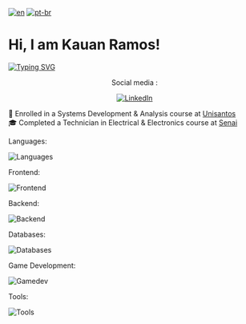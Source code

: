 [![en](https://img.shields.io/badge/lang-en-red.svg)](https://github.com/Kauan231/Kauan231/blob/main/README.md)
[![pt-br](https://img.shields.io/badge/lang-pt--br-green.svg)](https://github.com/Kauan231/Kauan231/blob/main/README.pt-br.md)

<h1> Hi, I am Kauan Ramos! </h1>

[![Typing SVG](https://readme-typing-svg.herokuapp.com?font=Fira+Code&size=15&pause=1000&color=000000&multiline=false&repeat=false&random=false&height=50&lines=Desenvolvedor+de+Jogos%2FBackend)](https://git.io/typing-svg)

<div align='center'>
Social media :

[![LinkedIn](https://img.shields.io/badge/LinkedIn-0077B5?style=for-the-badge&logo=linkedin&logoColor=white)](https://www.linkedin.com/in/kauan-ramos/?locale=en_US)
</div>

:blue_book: Enrolled in a Systems Development & Analysis course at <a href="https://www.unisantos.br/" /> Unisantos </a>
<br>
:mortar_board: Completed a Technician in Electrical & Electronics course at <a href="https://santos.sp.senai.br/" /> Senai </a>

<div clickable='false'>
Languages:

![Languages](https://skillicons.dev/icons?i=cs,cpp,js)
  
Frontend:

![Frontend](https://skillicons.dev/icons?i=js,react,bootstrap,html,css)

Backend:

![Backend](https://skills.thijs.gg/icons?i=nodejs,nginx)

Databases:

![Databases](https://skills.thijs.gg/icons?i=mysql,mongodb)


Game Development:

![Gamedev](https://skills.thijs.gg/icons?i=unity,blender)

Tools:

![Tools](https://skills.thijs.gg/icons?i=vscode,git,github,figma,ps,ai,pr)
</div>

